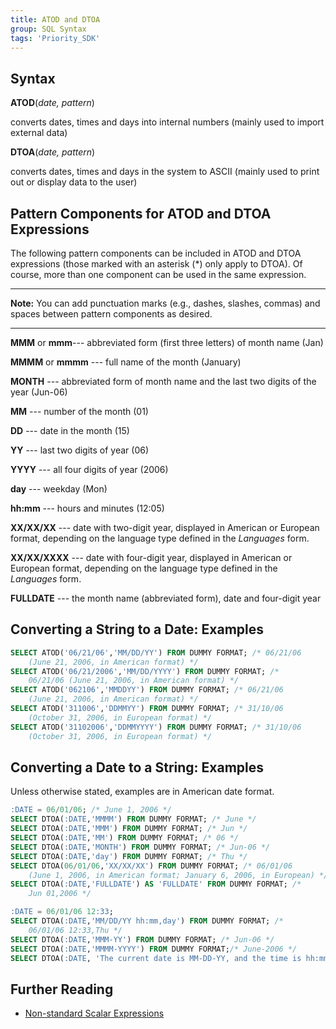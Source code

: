 ```yaml
---
title: ATOD and DTOA
group: SQL Syntax
tags: 'Priority_SDK'
---
```


## Syntax

**ATOD**(*date, pattern*)

converts dates, times and days into internal numbers (mainly used to import external data)


**DTOA**(*date, pattern*)

converts dates, times and days in the system to ASCII (mainly used to print out or display data to the user)

## Pattern Components for ATOD and DTOA Expressions 

The following pattern components can be included in ATOD and DTOA
expressions (those marked with an asterisk (\*) only apply to DTOA). Of
course, more than one component can be used in the same expression.

------------------------------------------------------------------------

**Note:** You can add punctuation marks (e.g., dashes, slashes, commas)
and spaces between pattern components as desired.

------------------------------------------------------------------------

   **MMM** or **mmm**--- abbreviated form (first three letters) of
    month name (Jan)

   **MMMM** or **mmmm** --- full name of the month (January)

**MONTH** --- abbreviated form of month name and the last two digits
    of the year (Jun-06)

**MM** --- number of the month (01)

**DD** --- date in the month (15)

**YY** --- last two digits of year (06)

**YYYY** --- all four digits of year (2006)

**day** --- weekday (Mon)

**hh:mm** --- hours and minutes (12:05)

**XX/XX/XX** --- date with two-digit year, displayed in American or
    European format, depending on the language type defined in the
    *Languages* form.

**XX/XX/XXXX** --- date with four-digit year, displayed in American
    or European format, depending on the language type defined in the
    *Languages* form.

**FULLDATE** --- the month name (abbreviated form), date and
    four-digit year

## Converting a String to a Date: Examples 

```sql
SELECT ATOD('06/21/06','MM/DD/YY') FROM DUMMY FORMAT; /* 06/21/06 
    (June 21, 2006, in American format) */
SELECT ATOD('06/21/2006','MM/DD/YYYY') FROM DUMMY FORMAT; /*
    06/21/06 (June 21, 2006, in American format) */
SELECT ATOD('062106','MMDDYY') FROM DUMMY FORMAT; /* 06/21/06
    (June 21, 2006, in American format) */
SELECT ATOD('311006','DDMMYY') FROM DUMMY FORMAT; /* 31/10/06
    (October 31, 2006, in European format) */
SELECT ATOD('31102006','DDMMYYYY') FROM DUMMY FORMAT; /* 31/10/06
    (October 31, 2006, in European format) */
```

## Converting a Date to a String: Examples 

Unless otherwise stated, examples are in American date format.

```sql
:DATE = 06/01/06; /* June 1, 2006 */
SELECT DTOA(:DATE,'MMMM') FROM DUMMY FORMAT; /* June */
SELECT DTOA(:DATE,'MMM') FROM DUMMY FORMAT; /* Jun */
SELECT DTOA(:DATE,'MM') FROM DUMMY FORMAT; /* 06 */
SELECT DTOA(:DATE,'MONTH') FROM DUMMY FORMAT; /* Jun-06 */
SELECT DTOA(:DATE,'day') FROM DUMMY FORMAT; /* Thu */
SELECT DTOA(06/01/06,'XX/XX/XX') FROM DUMMY FORMAT; /* 06/01/06
    (June 1, 2006, in American format; January 6, 2006, in European) */
SELECT DTOA(:DATE,'FULLDATE') AS 'FULLDATE' FROM DUMMY FORMAT; /*
    Jun 01,2006 */

:DATE = 06/01/06 12:33;
SELECT DTOA(:DATE,'MM/DD/YY hh:mm,day') FROM DUMMY FORMAT; /*
    06/01/06 12:33,Thu */
SELECT DTOA(:DATE,'MMM-YY') FROM DUMMY FORMAT; /* Jun-06 */
SELECT DTOA(:DATE,'MMMM-YYYY') FROM DUMMY FORMAT;/* June-2006 */
SELECT DTOA(:DATE, 'The current date is MM-DD-YY, and the time is hh:mm.') FROM DUMMY FORMAT;
```

## Further Reading 

-   [Non-standard Scalar
    Expressions](Scalar-Expressions )
